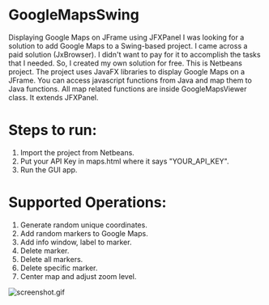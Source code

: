 # GoogleMapsSwing
Displaying Google Maps on JFrame using JFXPanel
I was looking for a solution to add Google Maps to a Swing-based project. I came across a paid solution (JxBrowser). I didn't want to pay for it to accomplish the tasks that I needed. So, I created my own solution for free.
This is Netbeans project. The project uses JavaFX libraries to display Google Maps on a JFrame. You can access javascript functions from Java and map them to Java functions. All map related functions are inside GoogleMapsViewer class. It extends JFXPanel.
# Steps to run: #
1. Import the project from Netbeans.
2. Put your API Key in maps.html where it says "YOUR_API_KEY".
3. Run the GUI app.

# Supported Operations: #
1. Generate random unique coordinates.
2. Add random markers to Google Maps. 
3. Add info window, label to marker.
4. Delete marker.
5. Delete all markers.
6. Delete specific marker.
7. Center map and adjust zoom level.


![screenshot.gif](https://github.com/asimsinan/GoogleMapsSwing/blob/master/screenshot.gif)


